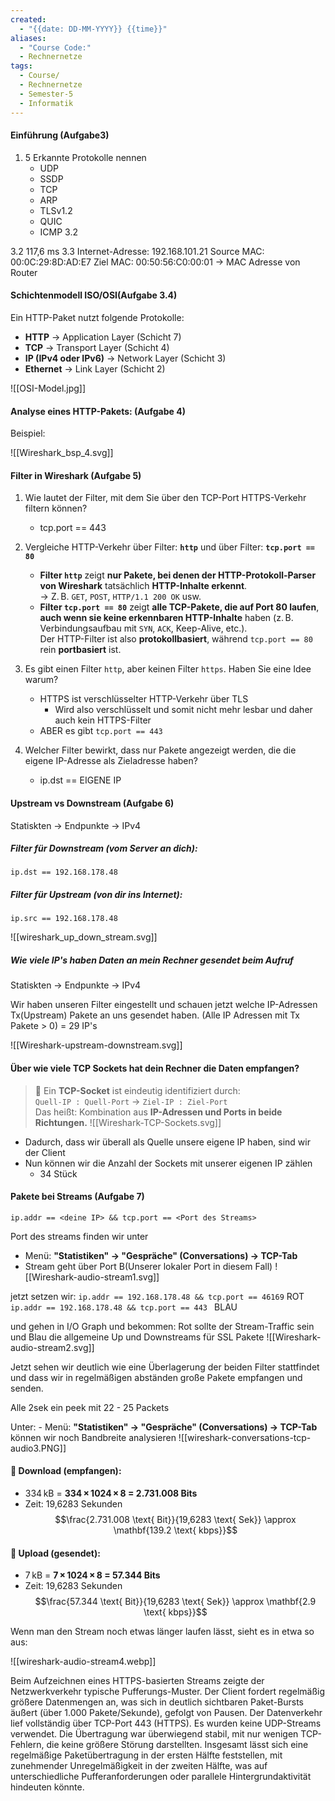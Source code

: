 ```yaml
---
created:
  - "{{date: DD-MM-YYYY}} {{time}}"
aliases:
  - "Course Code:"
  - Rechnernetze
tags:
  - Course/
  - Rechnernetze
  - Semester-5
  - Informatik
---
```


#### **Einführung (Aufgabe3)**

1. 5 Erkannte Protokolle nennen
	- UDP
	- SSDP
	- TCP
	- ARP
	- TLSv1.2
	- QUIC
	- ICMP 3.2

3.2 117,6 ms
3.3 Internet-Adresse: 192.168.101.21 
Source MAC: 00:0C:29:8D:AD:E7 
Ziel MAC: 00:50:56:C0:00:01 -> MAC Adresse von Router
#### **Schichtenmodell ISO/OSI(Aufgabe 3.4)**

Ein HTTP-Paket nutzt folgende Protokolle:
- **HTTP** → Application Layer (Schicht 7)
- **TCP** → Transport Layer (Schicht 4)
- **IP (IPv4 oder IPv6)** → Network Layer (Schicht 3)
- **Ethernet** → Link Layer (Schicht 2)

![[OSI-Model.jpg]]


#### Analyse eines HTTP-Pakets: (Aufgabe 4)

Beispiel:

![[Wireshark_bsp_4.svg]]

#### **Filter in Wireshark (Aufgabe 5)**

1. Wie lautet der Filter, mit dem Sie über den TCP-Port HTTPS-Verkehr filtern können?
	- tcp.port == 443

2. Vergleiche HTTP-Verkehr über Filter: **`http`** und über Filter: **`tcp.port == 80`**
	
	- **Filter `http`** zeigt **nur Pakete, bei denen der HTTP-Protokoll-Parser von Wireshark** tatsächlich **HTTP-Inhalte erkennt**.  
	    → Z. B. `GET`, `POST`, `HTTP/1.1 200 OK` usw.
	- **Filter `tcp.port == 80`** zeigt **alle TCP-Pakete, die auf Port 80 laufen**, **auch wenn sie keine erkennbaren HTTP-Inhalte** haben (z. B. Verbindungsaufbau mit `SYN`, `ACK`, Keep-Alive, etc.).	    
	Der HTTP-Filter ist also **protokollbasiert**, während `tcp.port == 80` rein **portbasiert** ist.

3. Es gibt einen Filter `http`, aber keinen Filter `https`. Haben Sie eine Idee warum?
	- HTTPS ist verschlüsselter HTTP-Verkehr über TLS
		- Wird also verschlüsselt und somit nicht mehr lesbar und daher auch kein HTTPS-Filter
	- ABER es gibt `tcp.port == 443`

4. Welcher Filter bewirkt, dass nur Pakete angezeigt werden, die die eigene IP-Adresse als Zieladresse haben?
	- ip.dst == EIGENE IP  



#### Upstream vs Downstream (Aufgabe 6)

Statiskten -> Endpunkte -> IPv4
##### Filter für Downstream (vom Server an dich):

`ip.dst == 192.168.178.48`

##### Filter für Upstream (von dir ins Internet):

`ip.src == 192.168.178.48`

![[wireshark_up_down_stream.svg]]


##### Wie viele IP's haben Daten an mein Rechner gesendet beim Aufruf

Statiskten -> Endpunkte -> IPv4

Wir haben unseren Filter eingestellt und schauen jetzt welche IP-Adressen Tx(Upstream) Pakete an uns gesendet haben. (Alle IP Adressen mit Tx Pakete > 0) = 29 IP's

![[Wireshark-upstream-downstream.svg]]

#### **Über wie viele TCP Sockets hat dein Rechner die Daten empfangen?**

> 🧩 Ein **TCP-Socket** ist eindeutig identifiziert durch:  
> `Quell-IP : Quell-Port` → `Ziel-IP : Ziel-Port`  
> Das heißt: Kombination aus **IP-Adressen und Ports in beide Richtungen.**
> ![[Wireshark-TCP-Sockets.svg]]

- Dadurch, dass wir überall als Quelle unsere eigene IP haben, sind wir der Client
- Nun können wir die Anzahl der Sockets mit unserer eigenen IP zählen
	- 34 Stück


#### **Pakete bei Streams (Aufgabe 7)**

`ip.addr == <deine IP> && tcp.port == <Port des Streams>`

Port des streams finden wir unter
- Menü: **"Statistiken" → "Gespräche" (Conversations) → TCP-Tab**
- Stream geht über Port B(Unserer lokaler Port in diesem Fall)
![[Wireshark-audio-stream1.svg]]


jetzt setzen wir: 
`ip.addr == 192.168.178.48 && tcp.port == 46169` ROT
`ip.addr == 192.168.178.48 && tcp.port == 443 ` BLAU

und gehen in I/O Graph und bekommen:
Rot sollte der Stream-Traffic sein und Blau die allgemeine Up und Downstreams für SSL Pakete
![[Wireshark-audio-stream2.svg]]

Jetzt sehen wir deutlich wie eine Überlagerung der beiden Filter stattfindet und dass wir in regelmäßigen abständen große Pakete empfangen und senden.


Alle 2sek ein peek mit 22 - 25 Packets

Unter: - Menü: **"Statistiken" → "Gespräche" (Conversations) → TCP-Tab** können wir noch Bandbreite analysieren
![[wireshark-conversations-tcp-audio3.PNG]]
#### 🔹 **Download (empfangen):**

- 334 kB = **334 × 1024 × 8 = 2.731.008 Bits**
- Zeit: 19,6283 Sekunden   
$$\frac{2.731.008 \text{ Bit}}{19,6283 \text{ Sek}} \approx \mathbf{139.2 \text{ kbps}}$$
#### 🔹 **Upload (gesendet):**

- 7 kB = **7 × 1024 × 8 = 57.344 Bits**
- Zeit: 19,6283 Sekunden  
$$\frac{57.344 \text{ Bit}}{19,6283 \text{ Sek}} \approx \mathbf{2.9 \text{ kbps}}$$


Wenn man den Stream noch etwas länger laufen lässt, sieht es in etwa so aus:

![[wireshark-audio-stream4.webp]]

Beim Aufzeichnen eines HTTPS-basierten Streams zeigte der Netzwerkverkehr typische Pufferungs-Muster. Der Client fordert regelmäßig größere Datenmengen an, was sich in deutlich sichtbaren Paket-Bursts äußert (über 1.000 Pakete/Sekunde), gefolgt von Pausen. 
Der Datenverkehr lief vollständig über TCP-Port 443 (HTTPS). Es wurden keine UDP-Streams verwendet. 
Die Übertragung war überwiegend stabil, mit nur wenigen TCP-Fehlern, die keine größere Störung darstellten.
Insgesamt lässt sich eine regelmäßige Paketübertragung in der ersten Hälfte feststellen, mit zunehmender Unregelmäßigkeit in der zweiten Hälfte, was auf unterschiedliche Pufferanforderungen oder parallele Hintergrundaktivität hindeuten könnte.